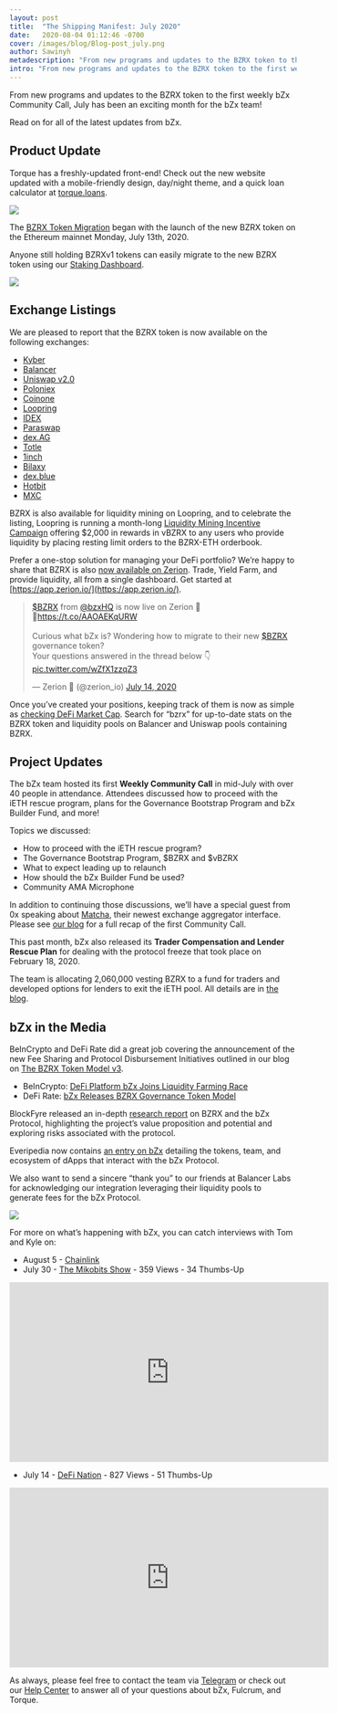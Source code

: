 ```yaml
---
layout: post
title:  "The Shipping Manifest: July 2020"
date:   2020-08-04 01:12:46 -0700
cover: /images/blog/Blog-post_july.png
author: Sawinyh
metadescription: "From new programs and updates to the BZRX token to the first weekly bZx Community Call, July has been an exciting month for the bZx team!"
intro: "From new programs and updates to the BZRX token to the first weekly bZx Community Call, July has been an exciting month for the bZx team!"
---
```


From new programs and updates to the BZRX token to the first weekly bZx Community Call, July has been an exciting month for the bZx team!

Read on for all of the latest updates from bZx.

## Product Update

Torque has a freshly-updated front-end! Check out the new website updated with a mobile-friendly design, day/night theme, and a quick loan calculator at [torque.loans](https://torque.loans/).

![](/images/blog/smaugust-image3.png)

The [BZRX Token Migration](https://bzx.network/blog/bzrxv1-token-migration) began with the launch of the new BZRX token on the Ethereum mainnet Monday, July 13th, 2020.

Anyone still holding BZRXv1 tokens can easily migrate to the new BZRX token using our [Staking Dashboard](https://staking.bzx.network).

![](/images/blog/smaugust-image2.png)

## Exchange Listings

We are pleased to report that the BZRX token is now available on the following exchanges:

- [Kyber](http://kyberswap.com)
- [Balancer](http://balancer.exchange)
- [Uniswap v2.0](https://uniswap.info/pair/0xb9b752f7f4a4680eeb327ffe728f46666763a796)
- [Poloniex](https://poloniex.com/)
- [Coinone](https://coinone.co.kr/)
- [Loopring](http://loopring.io)
- [IDEX](http://idex.market)
- [Paraswap](http://Paraswap.io)
- [dex.AG](http://dex.ag)
- [Totle](http://swap.totle.com)
- [1inch](https://1inch.exchange/)
- [Bilaxy](https://bilaxy.com/)
- [dex.blue](http://dex.blue)
- [Hotbit](https://www.hotbit.io/)
- [MXC](https://www.mxc.com/)

BZRX is also available for liquidity mining on Loopring, and to celebrate the listing, Loopring is running a month-long [Liquidity Mining Incentive Campaign](https://medium.com/loopring-protocol/bzrx-eth-liquidity-mining-on-loopring-exchange-7605fbc9e91d) offering $2,000 in rewards in vBZRX to any users who provide liquidity by placing resting limit orders to the BZRX-ETH orderbook.

Prefer a one-stop solution for managing your DeFi portfolio? We’re happy to share that BZRX is also [now available on Zerion](https://twitter.com/zerion_io/status/1283087946598547458). Trade, Yield Farm, and provide liquidity, all from a single dashboard. Get started at [https://app.zerion.io/](https://app.zerion.io/).
<blockquote class="twitter-tweet"><p lang="en" dir="ltr"><a href="https://twitter.com/search?q=%24BZRX&amp;src=ctag&amp;ref_src=twsrc%5Etfw">$BZRX</a> from <a href="https://twitter.com/bzxHQ?ref_src=twsrc%5Etfw">@bzxHQ</a> is now live on Zerion 🏦 <br>🔗<a href="https://t.co/AAOAEKqURW">https://t.co/AAOAEKqURW</a><br><br>Curious what bZx is? Wondering how to migrate to their new <a href="https://twitter.com/search?q=%24BZRX&amp;src=ctag&amp;ref_src=twsrc%5Etfw">$BZRX</a> governance token?<br>Your questions answered in the thread below 👇 <a href="https://t.co/wZfX1zzqZ3">pic.twitter.com/wZfX1zzqZ3</a></p>&mdash; Zerion 🏦 (@zerion_io) <a href="https://twitter.com/zerion_io/status/1283087946598547458?ref_src=twsrc%5Etfw">July 14, 2020</a></blockquote> <script async src="https://platform.twitter.com/widgets.js" charset="utf-8"></script>

Once you’ve created your positions, keeping track of them is now as simple as [checking DeFi Market Cap](https://defimarketcap.io/). Search for “bzrx” for up-to-date stats on the BZRX token and liquidity pools on Balancer and Uniswap pools containing BZRX.

## Project Updates

The bZx team hosted its first **Weekly Community Call** in mid-July with over 40 people in attendance. Attendees discussed how to proceed with the iETH rescue program, plans for the Governance Bootstrap Program and bZx Builder Fund, and more!

Topics we discussed:
- How to proceed with the iETH rescue program?
- The Governance Bootstrap Program, $BZRX and $vBZRX
- What to expect leading up to relaunch
- How should the bZx Builder Fund be used?
- Community AMA Microphone

In addition to continuing those discussions, we’ll have a special guest from 0x speaking about [Matcha](https://matcha.xyz/), their newest exchange aggregator interface. Please see [our blog](https://bzx.network/blog/governance-call-recap) for a full recap of the first Community Call.

This past month, bZx also released its **Trader Compensation and Lender Rescue Plan** for dealing with the protocol freeze that took place on February 18, 2020.

The team is allocating 2,060,000 vesting BZRX to a fund for traders and developed options for lenders to exit the iETH pool. All details are in [the blog](https://bzx.network/blog/compensation-plan).


## bZx in the Media

BeInCrypto and DeFi Rate did a great job covering the announcement of the new Fee Sharing and Protocol Disbursement Initiatives outlined in our blog on [The BZRX Token Model v3](https://bzx.network/blog/bzrx-token).

*   BeInCrypto: [DeFi Platform bZx Joins Liquidity Farming Race](https://beincrypto.com/defi-platform-bzx-joins-liquidity-farming-race/)
*   DeFi Rate: [bZx Releases BZRX Governance Token Model](https://defirate.com/bzrz-token-model/)

BlockFyre released an in-depth [research report](https://drive.google.com/file/d/1_DskcJ01Kny6m1Q8PfIS6_vpxKDLdK7p/view) on BZRX and the bZx Protocol, highlighting the project’s value proposition and potential and exploring risks associated with the protocol.

Everipedia now contains [an entry on bZx](https://everipedia.org/wiki/lang_en/bzx-defi) detailing the tokens, team, and ecosystem of dApps that interact with the bZx Protocol.

We also want to send a sincere “thank you” to our friends at Balancer Labs for acknowledging our integration leveraging their liquidity pools to generate fees for the bZx Protocol.

![](/images/blog/smaugust-image1.png)

For more on what’s happening with bZx, you can catch interviews with Tom and Kyle on:

*   August 5 - [Chainlink](https://www.youtube.com/chainlinkofficial)
*   July 30 - [The Mikobits Show](https://www.youtube.com/watch?v=5NVWpaWVVW8) - 359 Views - 34 Thumbs-Up

<iframe width="560" height="315" src="https://www.youtube.com/embed/5NVWpaWVVW8" frameborder="0" allow="accelerometer; autoplay; encrypted-media; gyroscope; picture-in-picture" allowfullscreen></iframe>


*   July 14 - [DeFi Nation](https://www.facebook.com/DeFiNationPage/videos/757657385003746) - 827 Views - 51 Thumbs-Up

<iframe width="560" height="315" src="https://www.youtube.com/embed/Uav4d7jVRO8" frameborder="0" allow="accelerometer; autoplay; encrypted-media; gyroscope; picture-in-picture" allowfullscreen></iframe>

<p> </p>

As always, please feel free to contact the team via [Telegram](https://t.me/b0xNet) or check out our [Help Center](https://help.bzx.network/en/) to answer all of your questions about bZx, Fulcrum, and Torque.
